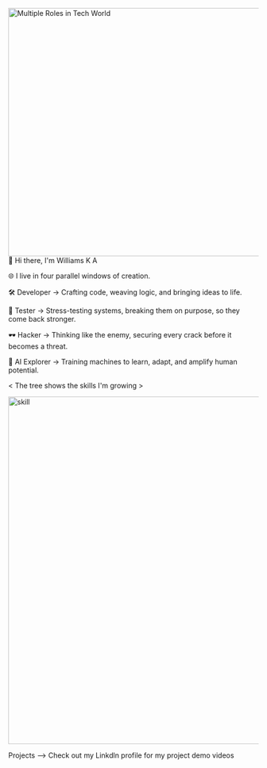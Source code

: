<img width="2500" height="500" alt="Multiple Roles in Tech World" src="https://github.com/user-attachments/assets/a728260e-b0a8-45cc-b928-08464cc1f2e9" />👋 Hi there, I'm Williams K A 

🌐 I live in four parallel windows of creation.

🛠️ Developer → Crafting code, weaving logic, and bringing ideas to life.

🧪 Tester → Stress-testing systems, breaking them on purpose, so they come back stronger.

🕶️ Hacker → Thinking like the enemy, securing every crack before it becomes a threat.

🤖 AI Explorer → Training machines to learn, adapt, and amplify human potential.

<  The tree shows the skills I'm growing >
<br>

<img width="900" height="700" alt="skill" src="https://github.com/user-attachments/assets/373d317c-376e-4e65-8418-aee3ba55a985" />




Projects  -->
          Check out my Linkdln  profile for my project demo videos
